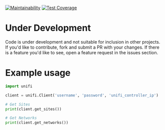 [![Maintainability](https://api.codeclimate.com/v1/badges/a7e2c4672e2443b053f9/maintainability)](https://codeclimate.com/github/derekmwright/unifi_py/maintainability)
[![Test Coverage](https://api.codeclimate.com/v1/badges/a7e2c4672e2443b053f9/test_coverage)](https://codeclimate.com/github/derekmwright/unifi_py/test_coverage)

# Under Development
Code is under development and not suitable for inclusion in other projects. If you'd like to contribute, fork and submit a PR with your changes. If there is a feature you'd like to see, open a feature request in the issues section.

# Example usage

```python
import unifi

client = unifi.Client('username', 'password', 'unifi_controller_ip')

# Get Sites
print(client.get_sites())

# Get Networks
print(client.get_networks())
```
